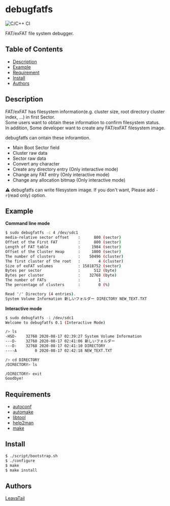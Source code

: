 # debugfatfs
![C/C++ CI](https://github.com/LeavaTail/debugfatfs/workflows/C/C++%20CI/badge.svg)

FAT/exFAT file system debugger.

## Table of Contents
- [Description](#Description)
- [Example](#Example)
- [Requirement](#Requirement)
- [Install](#Install)
- [Authors](#Authors)

## Description
FAT/exFAT has filesystem information(e.g. cluster size, root directory cluster index, ...) in first Sector.  
Some users want to obtain these information to confirm filesystem status.  
In addition, Some developer want to create any FAT/exFAT filesystem image. 

debugfatfs can ontain these inforamtion.

 * Main Boot Sector field
 * Cluster raw data
 * Sector raw data
 * Convert any character
 * Create any directory entry (Only interactive mode)
 * Change any FAT entry (Only interactive mode)
 * Change any allocation bitmap (Only interactive mode)

:warning: debugfatfs can write filesystem image. If you don't want, Please add `-r`(read only) option.

## Example
**Command line mode**
```sh
$ sudo debugfatfs -c 4 /dev/sdc1
media-relative sector offset    :      800 (sector)
Offset of the First FAT         :      800 (sector)
Length of FAT table             :     1984 (sector)
Offset of the Cluster Heap      :     1000 (sector)
The number of clusters          :    50496 (cluster)
The first cluster of the root   :        4 (cluster)
Size of exFAT volumes           : 15818752 (sector)
Bytes per sector                :      512 (byte)
Bytes per cluster               :    32768 (byte)
The number of FATs              :        1
The percentage of clusters      :        0 (%)

Read "/" Directory (4 entries).
System Volume Information 新しいフォルダー DIRECTORY NEW_TEXT.TXT
```

**Interactive mode**
```sh
$ sudo debugfatfs -i /dev/sdc1
Welcome to debugfatfs 0.1 (Interactive Mode)

/> ls
-HSD-    32768 2020-08-17 02:39:27 System Volume Information 
---D-    32768 2020-08-17 02:41:06 新しいフォルダー 
---D-    32768 2020-08-17 02:41:10 DIRECTORY 
----A        0 2020-08-17 02:42:18 NEW_TEXT.TXT 

/> cd DIRECTORY
/DIRECTORY> ls

/DIRECTORY> exit
Goodbye!
```

## Requirements
* [autoconf](http://www.gnu.org/software/autoconf/)
* [automake](https://www.gnu.org/software/automake/)
* [libtool](https://www.gnu.org/software/libtool/)
* [help2man](https://www.gnu.org/software/help2man/)
* [make](https://www.gnu.org/software/make/)

## Install
```sh
$ ./script/bootstrap.sh
$ ./configure
$ make
$ make install
```

## Authors
[LeavaTail](https://github.com/LeavaTail)
